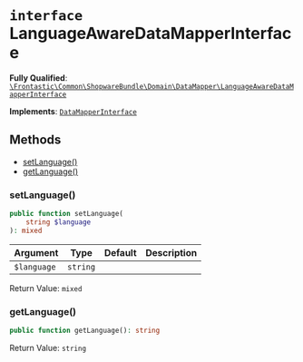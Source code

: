 # `interface`  LanguageAwareDataMapperInterface

**Fully Qualified**: [`\Frontastic\Common\ShopwareBundle\Domain\DataMapper\LanguageAwareDataMapperInterface`](../../../../../src/php/ShopwareBundle/Domain/DataMapper/LanguageAwareDataMapperInterface.php)

**Implements**: [`DataMapperInterface`](DataMapperInterface.md)

## Methods

* [setLanguage()](#setlanguage)
* [getLanguage()](#getlanguage)

### setLanguage()

```php
public function setLanguage(
    string $language
): mixed
```

Argument|Type|Default|Description
--------|----|-------|-----------
`$language`|`string`||

Return Value: `mixed`

### getLanguage()

```php
public function getLanguage(): string
```

Return Value: `string`

